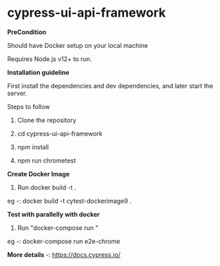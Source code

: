 # cypress-ui-api-framework

**PreCondition**

Should have Docker setup on your local machine

Requires Node.js v12+ to run.

**Installation guideline**

First install the dependencies and dev dependencies, and later start the server.

Steps to follow

1) Clone the repository

2) cd cypress-ui-api-framework

3) npm install 

4) npm run chrometest

**Create Docker Image**

1) Run docker build -t <any new docker  image name> .
 
 eg -: docker build -t cytest-dockerimage9 .

**Test with parallelly with docker**
 
1) Run "docker-compose  run <Any Service name>"

 eg -: docker-compose  run e2e-chrome   


**More details** -: https://docs.cypress.io/


